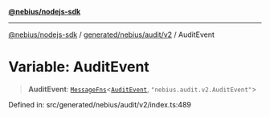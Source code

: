 [**@nebius/nodejs-sdk**](../../../../../README.md)

---

[@nebius/nodejs-sdk](../../../../../README.md) / [generated/nebius/audit/v2](../README.md) / AuditEvent

# Variable: AuditEvent

> **AuditEvent**: [`MessageFns`](../../../../../runtime/protos/core/interfaces/MessageFns.md)\<[`AuditEvent`](../interfaces/AuditEvent.md), `"nebius.audit.v2.AuditEvent"`\>

Defined in: src/generated/nebius/audit/v2/index.ts:489
